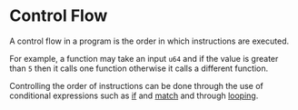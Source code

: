 # Control Flow

A control flow in a program is the order in which instructions are executed.

For example, a function may take an input `u64` and if the value is greater than `5` then it calls one function otherwise it calls a different function.

Controlling the order of instructions can be done through the use of conditional expressions such as [if](if-expressions.md) and [match](match/index.md) and through [looping](looping/index.md).
